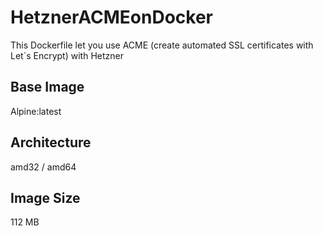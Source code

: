 # HetznerACMEonDocker

This Dockerfile let you use ACME (create automated SSL certificates with Let`s Encrypt) with Hetzner

## Base Image
Alpine:latest

## Architecture
amd32 / amd64

## Image Size
112 MB
